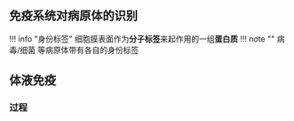 ## 免疫系统对病原体的识别

!!! info "身份标签"
    细胞膜表面作为**分子标签**来起作用的一组**蛋白质**
    !!! note ""
        病毒/细菌 等病原体带有各自的身份标签

## 体液免疫

### 过程

